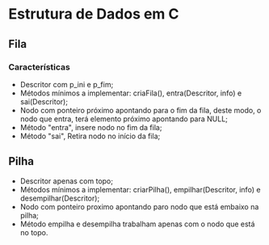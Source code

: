 # Estrutura de Dados em C

## Fila

### Características

- Descritor com p_ini e p_fim;
- Métodos mínimos a implementar: criaFila(), entra(Descritor, info) e sai(Descritor);
- Nodo com ponteiro próximo apontando para o fim da fila, deste modo, o nodo que entra, terá elemento próximo apontando para NULL;
- Método "entra", insere nodo no fim da fila;
- Método "sai", Retira nodo no início da fila;

## Pilha

- Descritor apenas com topo;
- Métodos mínimos a implementar: criarPilha(), empilhar(Descritor, info) e desempilhar(Descritor);
- Nodo com ponteiro proximo apontando paro nodo que está embaixo na pilha;
- Método empilha e desempilha trabalham apenas com o nodo que está no topo.

<!-- #### entra(Descritor, info)

- Cria um nodo;
- Aloca um nodo;
- se alocou:

  - atribui a info;
  - o proximo recebe NULL;
  - se for o primeiro nodo p_ini é modificado recebendo o aux;
  - senao o p_fim->proximo recebe aux e o p_fim recebe aux;

  #### sair(Descritor)

  - cria um nodo e uma info com NULL;
  - Verifica se a fila não está vazia;
  - aux recebe o primeiro nodo;
  - aloca info
  - copia info (ponteiro com ponteiro);
  - p_ini recebe o proximo item;
  - se for o último p_fim também recebe null
  - Free no aux->info e no aux -->
